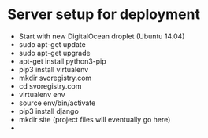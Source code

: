 Server setup for deployment
===========================

* Start with new DigitalOcean droplet (Ubuntu 14.04)
* sudo apt-get update
* sudo apt-get upgrade
* apt-get install python3-pip
* pip3 install virtualenv
* mkdir svoregistry.com
* cd svoregistry.com
* virtualenv env
* source env/bin/activate
* pip3 install django
* mkdir site (project files will eventually go here)
* 